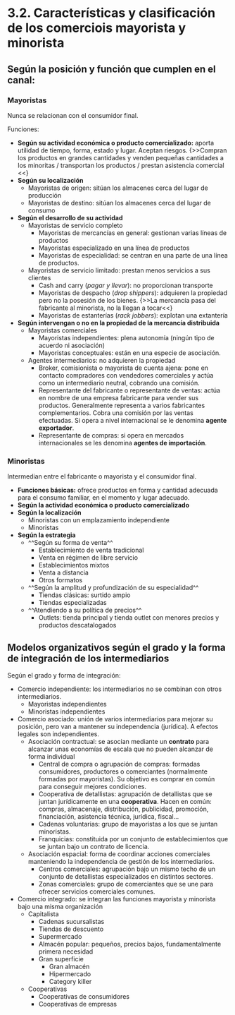 # 3.2. Características y clasificación de los comerciois mayorista y minorista

## Según la posición y función que cumplen en el canal:

### Mayoristas

Nunca se relacionan con el consumidor final.

Funciones:

- **Según su actividad económica o producto comercializado:** aporta utilidad de tiempo, forma, estado y lugar. Aceptan riesgos. {>>Compran los productos en grandes cantidades y venden pequeñas cantidades a los minoritas / transportan los productos / prestan asistencia comercial <<}
- **Según su localización**
    - Mayoristas de origen: sitúan los almacenes cerca del lugar de producción
    - Mayoristas de destino: sitúan los almacenes cerca del lugar de consumo
- **Según el desarrollo de su actividad**
    - Mayoristas de servicio completo
        - Mayoristas de mercancías en general: gestionan varias líneas de productos
        - Mayoristas especializado en una línea de productos
        - Mayoristas de especialidad: se centran en una parte de una línea de productos.
    - Mayoristas de servicio limitado: prestan menos servicios a sus clientes
        - Cash and carry (*pagar y llevar*): no proporcionan transporte
        - Mayoristas de despacho (*drop shippers*): adquieren la propiedad pero no la posesión de los bienes. {>>La mercancía pasa del fabricante al minorista, no la llegan a tocar<<}
        - Mayoristas de estanterías (*rack jobbers*): explotan una extantería
- **Según intervengan o no en la propiedad de la mercancía distribuida**
    - Mayoristas comerciales
        - Mayoristas independientes: plena autonomía (ningún tipo de acuerdo ni asociación)
        - Mayoristas conceptuales: están en una especie de asociación.
    - Agentes intermediarios: no adquieren la propiedad
        - Broker, comisionista o mayorista de cuenta ajena: pone en contacto compradores con vendedores comerciales y actúa como un intermediario neutral, cobrando una comisión.
        - Representante del fabricante o representante de ventas: actúa en nombre de una empresa fabricante para vender sus productos. Generalmente representa a varios fabricantes complementarios. Cobra una comisión por las ventas efectuadas. Si opera a nivel internacional se le denomina **agente exportador**.
        - Representante de compras: si opera en mercados internacionales se les denomina **agentes de importación**.

### Minoristas

Intermedian entre el fabricante o mayorista y el consumidor final.

- **Funciones básicas:** ofrece productos en forma y cantidad adecuada para el consumo familiar, en el momento y lugar adecuado.
- **Según la actividad económica o producto comercializado**
- **Según la localización**
    - Minoristas con un emplazamiento independiente
    - Minoristas
- **Según la estrategia**
    - ^^Según su forma de venta^^
        - Establecimiento de venta tradicional
        - Venta en régimen de libre servicio
        - Establecimientos mixtos
        - Venta a distancia
        - Otros formatos
    - ^^Según la amplitud y profundización de su especialidad^^
        - Tiendas clásicas: surtido ampio
        - Tiendas especializadas
    - ^^Atendiendo a su política de precios^^
        - Outlets: tienda principal y tienda outlet con menores precios y productos descatalogados

## Modelos organizativos según el grado y la forma de integración de los intermediarios

Según el grado y forma de integración:

- Comercio independiente: los intermediarios no se combinan con otros intermediarios.
    - Mayoristas independientes
    - Minoristas independientes
- Comercio asociado: unión de varios intermediarios para mejorar su posición, pero van a mantener su independencia (jurídica). A efectos legales son independientes.
    - Asociación contractual: se asocian mediante un **contrato** para alcanzar unas economías de escala que no pueden alcanzar de forma individual
        - Central de compra o agrupación de compras: formadas consumidores, productores o comerciantes (normalmente formadas por mayoristas). Su objetivo es comprar en común para conseguir mejores condiciones.
        - Cooperativa de detallistas: agrupación de detallistas que se juntan jurídicamente en una **cooperativa**. Hacen en común: compras, almacenaje, distribución, publicidad, promoción, financiación, asistencia técnica, jurídica, fiscal...
        - Cadenas voluntarias: grupo de mayoristas a los que se juntan minoristas.
        - Franquicias: constituida por un conjunto de establecimientos que se juntan bajo un contrato de licencia.
    - Asociación espacial: forma de coordinar acciones comerciales manteniendo la independencia de gestión de los intermediarios.
        - Centros comerciales: agrupación bajo un mismo techo de un conjunto de detallistas especializados en distintos sectores.
        - Zonas comerciales: grupo de comerciantes que se une para ofrecer servicios comerciales comunes.
- Comercio integrado: se integran las funciones mayorista y minorista bajo una misma organización
    - Capitalista
        - Cadenas sucursalistas
        - Tiendas de descuento
        - Supermercado
        - Almacén popular: pequeños, precios bajos, fundamentalmente primera necesidad
        - Gran superficie
            - Gran almacén
            - Hipermercado
            - Category killer
    - Cooperativas
        - Cooperativas de consumidores
        - Cooperativas de empresas
